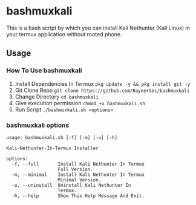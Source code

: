 # bashmuxkali
This is a bash script by which you can install Kali Nethunter (Kali Linux) in your termux application without rooted phone.

## Usage
### How To Use bashmuxkali
1. Install Dependencies In Termux `pkg update -y && pkg install git -y`
2. Git Clone Repo `git clone https://github.com/RaynerSec/bashmuxkali`
3. Change Directory `cd bashmuxkali`
4. Give execution permission `chmod +x bashmuxkali.sh`
5. Run Script `./bashmuxkali.sh <options>`
### bashmuxkali options
```
usage: bashmuxkali.sh [-f] [-m] [-u] [-h]

Kali-Nethunter-In-Termux Installer

options:
  -f, --full       Install Kali Nethunter In Termux
                   Full Version.
  -m, --minimal    Install Kali Nethunter In Termux
                   Minimal Version.
  -u, --uninstall  Uninstall Kali Nethunter In
                   Termux.
  -h, --help       Show This Help Message And Exit.
```
